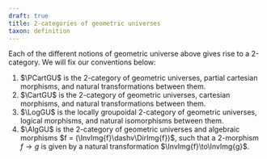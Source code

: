 ```yaml
---
draft: true
title: 2-categories of geometric universes
taxon: definition
---
```


Each of the different notions of geometric universe above gives rise to a 2-category. We will fix our conventions below:

1. $\PCartGU$ is the 2-category of geometric universes, partial cartesian morphisms, and natural transformations between them.
2. $\CartGU$ is the 2-category of geometric universes, cartesian morphisms, and natural transformations between them.
3. $\LogGU$ is the locally groupoidal 2-category of geometric universes, logical morphisms, and natural isomorphisms between them.
4. $\AlgGU$ is the 2-category of geometric universes and algebraic morphisms $f = (\InvImg{f}\dashv\DirImg{f})$, such that a 2-morphism $f \to g$ is given by a natural transformation $\InvImg{f}\to\InvImg{g}$.
